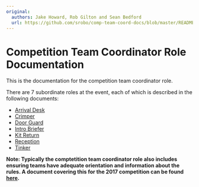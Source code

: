 ```yaml
---
original:
  authors: Jake Howard, Rob Gilton and Sean Bedford
  url: https://github.com/srobo/comp-team-coord-docs/blob/master/README.md
---
```

# Competition Team Coordinator Role Documentation

This is the documentation for the competition team coordinator role.

There are 7 subordinate roles at the event, each of which is described
in the following documents:

 * [Arrival Desk](./role-descriptions/arrival-desk)
 * [Crimper](./role-descriptions/crimper)
 * [Door Guard](./role-descriptions/door-guard)
 * [Intro Briefer](./role-descriptions/intro-briefer)
 * [Kit Return](./role-descriptions/kit-return)
 * [Reception](./role-descriptions/reception)
 * [Tinker](./role-descriptions/tinker)

**Note: Typically the comptetition team coordinator role also includes ensuring teams have adequate orientation and information about the rules. A document covering this for the 2017 competition can be found [here](./process-docs/orientation-and-pit-rules).**
